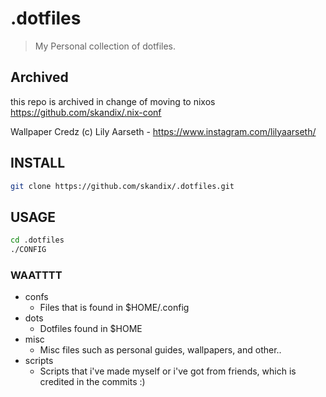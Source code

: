 # .dotfiles
> My Personal collection of dotfiles.

## Archived
this repo is archived in change of moving to nixos
https://github.com/skandix/.nix-conf

Wallpaper Credz
(c) Lily Aarseth - https://www.instagram.com/lilyaarseth/

## INSTALL
```bash
git clone https://github.com/skandix/.dotfiles.git
```

## USAGE
```bash 
cd .dotfiles
./CONFIG
```

### WAATTTT
* confs
	* Files that is found in $HOME/.config
* dots
	* Dotfiles found in $HOME
* misc
	* Misc files such as personal guides, wallpapers, and other..
* scripts
	* Scripts that i've made myself or i've got from friends, which is credited in the commits :)
